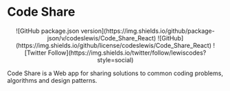 # Code Share

<div align="center">
    ![GitHub package.json version](https://img.shields.io/github/package-json/v/codeslewis/Code_Share_React)
    ![GitHub](https://img.shields.io/github/license/codeslewis/Code_Share_React)
    ![Twitter Follow](https://img.shields.io/twitter/follow/lewiscodes?style=social)
</div>


Code Share is a Web app for sharing solutions to common coding problems, algorithms and design patterns.
